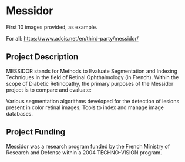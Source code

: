 # Messidor 
First 10 images provided, as example.

For all: https://www.adcis.net/en/third-party/messidor/

## Project Description
MESSIDOR stands for Methods to Evaluate Segmentation and Indexing Techniques in the field of Retinal Ophthalmology (in French).
Within the scope of Diabetic Retinopathy, the primary purposes of the Messidor project is to compare and evaluate:

Various segmentation algorithms developed for the detection of lesions present in color retinal images;
Tools to index and manage image databases.

## Project Funding
Messidor was a research program funded by the French Ministry of Research and Defense within a 2004 TECHNO-VISION program.

